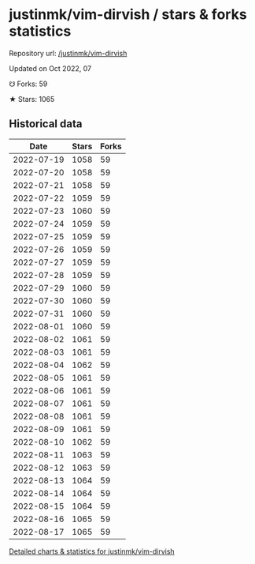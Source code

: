 # justinmk/vim-dirvish / stars & forks statistics

Repository url: [/justinmk/vim-dirvish](https://github.com/justinmk/vim-dirvish)

Updated on Oct 2022, 07

☋ Forks: 59

★ Stars: 1065

## Historical data
| Date | Stars | Forks |
|------|-------|-------|
| 2022-07-19 | 1058 | 59 | 
| 2022-07-20 | 1058 | 59 | 
| 2022-07-21 | 1058 | 59 | 
| 2022-07-22 | 1059 | 59 | 
| 2022-07-23 | 1060 | 59 | 
| 2022-07-24 | 1059 | 59 | 
| 2022-07-25 | 1059 | 59 | 
| 2022-07-26 | 1059 | 59 | 
| 2022-07-27 | 1059 | 59 | 
| 2022-07-28 | 1059 | 59 | 
| 2022-07-29 | 1060 | 59 | 
| 2022-07-30 | 1060 | 59 | 
| 2022-07-31 | 1060 | 59 | 
| 2022-08-01 | 1060 | 59 | 
| 2022-08-02 | 1061 | 59 | 
| 2022-08-03 | 1061 | 59 | 
| 2022-08-04 | 1062 | 59 | 
| 2022-08-05 | 1061 | 59 | 
| 2022-08-06 | 1061 | 59 | 
| 2022-08-07 | 1061 | 59 | 
| 2022-08-08 | 1061 | 59 | 
| 2022-08-09 | 1061 | 59 | 
| 2022-08-10 | 1062 | 59 | 
| 2022-08-11 | 1063 | 59 | 
| 2022-08-12 | 1063 | 59 | 
| 2022-08-13 | 1064 | 59 | 
| 2022-08-14 | 1064 | 59 | 
| 2022-08-15 | 1064 | 59 | 
| 2022-08-16 | 1065 | 59 | 
| 2022-08-17 | 1065 | 59 | 


[Detailed charts & statistics for justinmk/vim-dirvish](https://reviewgithub.com/rep/justinmk/vim-dirvish)

